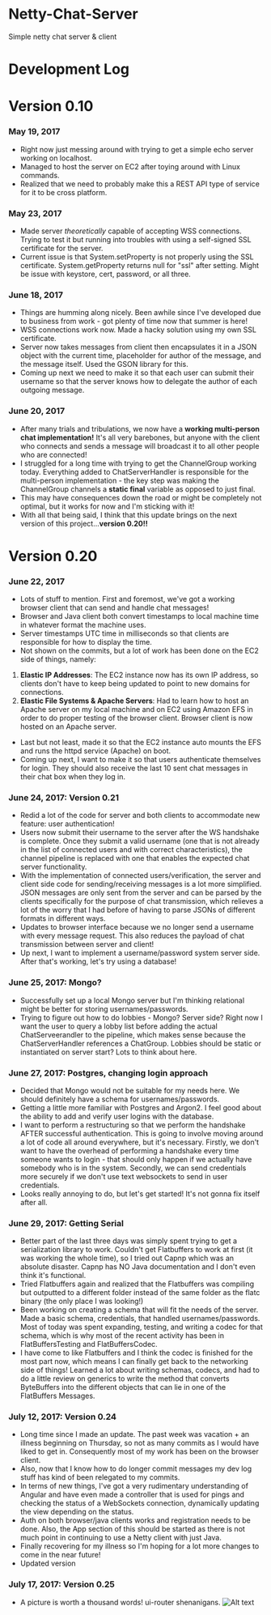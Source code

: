 # Netty-Chat-Server
Simple netty chat server &amp; client

# Development Log

# Version 0.10 
### May 19, 2017
 - Right now just messing around with trying to get a simple echo server working on localhost.
 - Managed to host the server on EC2 after toying around with Linux commands.
 - Realized that we need to probably make this a REST API type of service for it to be cross platform.

### May 23, 2017
 - Made server *theoretically* capable of accepting WSS connections. Trying to test it but running into troubles with using a self-signed  SSL certificate for the server.
 - Current issue is that System.setProperty is not properly using the SSL certificate. System.getProperty returns null for "ssl" after setting. Might be issue with keystore, cert, password, or all three.

### June 18, 2017
 - Things are humming along nicely. Been awhile since I've developed due to business from work - got plenty of time now that summer is here!
 - WSS connections work now. Made a hacky solution using my own SSL certificate.
 - Server now takes messages from client then encapsulates it in a JSON object with the current time, placeholder for author of the message, and the message itself. Used the GSON library for this.
 - Coming up next we need to make it so that each user can submit their username so that the server knows how to delegate the author of each outgoing message. 
 
### June 20, 2017
 - After many trials and tribulations, we now have a **working multi-person chat implementation!** It's all very barebones, but anyone with the client who connects and sends a message will broadcast it to all other people who are connected!
 - I struggled for a long time with trying to get the ChannelGroup working today. Everything added to ChatServerHandler is responsible for the multi-person implementation - the key step was making the ChannelGroup channels a **static final** variable as opposed to just final. 
 - This may have consequences down the road or might be completely not optimal, but it works for now and I'm sticking with it!
 - With all that being said, I think that this update brings on the next version of this project...**version 0.20!!**
 
 # Version 0.20

### June 22, 2017
 - Lots of stuff to mention. First and foremost, we've got a working browser client that can send and handle chat messages! 
 - Browser and Java client both convert timestamps to local machine time in whatever format the machine uses.
 - Server timestamps UTC time in milliseconds so that clients are responsible for how to display the time.
 - Not shown on the commits, but a lot of work has been done on the EC2 side of things, namely:
 1. **Elastic IP Addresses**: The EC2 instance now has its own IP address, so clients don't have to keep being updated to point to new domains for connections.
 2. **Elastic File Systems & Apache Servers**: Had to learn how to host an Apache server on my local machine and on EC2 using Amazon EFS in order to do proper testing of the browser client. Browser client is now hosted on an Apache server.
 - Last but not least, made it so that the EC2 instance auto mounts the EFS and runs the httpd service (Apache) on boot.
 - Coming up next, I want to make it so that users authenticate themselves for login. They should also receive the last 10 sent chat messages in their chat box when they log in.
 
 ### June 24, 2017: Version 0.21
 - Redid a lot of the code for server and both clients to accommodate new feature: user authentication!
 - Users now submit their username to the server after the WS handshake is complete. Once they submit a valid username (one that is not already in the list of connected users and with correct characteristics), the channel pipeline is replaced with one that enables the expected chat server functionality.
 - With the implementation of connected users/verification, the server and client side code for sending/receiving messages is a lot more simplified. JSON messages are only sent from the server and can be parsed by the clients specifically for the purpose of chat transmission, which relieves a lot of the worry that I had before of having to parse JSONs of different formats in different ways.
 - Updates to browser interface because we no longer send a username with every message request. This also reduces the payload of chat transmission between server and client!
 - Up next, I want to implement a username/password system server side. After that's working, let's try using a database!
 
 ### June 25, 2017: Mongo?
 - Successfully set up a local Mongo server but I'm thinking relational might be better for storing usernames/passwords.
 - Trying to figure out how to do lobbies - Mongo? Server side? Right now I want the user to query a lobby list before adding the actual ChatServeerandler to the pipeline, which makes sense because the ChatServerHandler references a ChatGroup. Lobbies should be static or instantiated on server start? Lots to think about here.

### June 27, 2017: Postgres, changing login approach
 - Decided that Mongo would not be suitable for my needs here. We should definitely have a schema for usernames/passwords.
 - Getting a little more familiar with Postgres and Argon2. I feel good about the ability to add and verify user logins with the database. 
 - I want to perform a restructuring so that we perform the handshake AFTER successful authentication. This is going to involve moving around a lot of code all around everywhere, but it's necessary. Firstly, we don't want to have the overhead of performing a handshake every time someone wants to login - that should only happen if we actually have somebody who is in the system. Secondly, we can send credentials more securely if we don't use text websockets to send in user credentials.
 - Looks really annoying to do, but let's get started! It's not gonna fix itself after all.
 
 ### June 29, 2017: Getting Serial
 - Better part of the last three days was simply spent trying to get a serialization library to work. Couldn't get Flatbuffers to work at first (it was working the whole time), so I tried out Capnp which was an absolute disaster. Capnp has NO Java documentation and I don't even think it's functional.
 - Tried Flatbuffers again and realized that the Flatbuffers was compiling but outputted to a different folder instead of the same folder as the flatc binary (the only place I was looking!)
 - Been working on creating a schema that will fit the needs of the server. Made a basic schema, credentials, that handled usernames/passwords. Most of today was spent expanding, testing, and writing a codec for that schema, which is why most of the recent activity has been in FlatBuffersTesting and FlatBuffersCodec.
 - I have come to like Flatbuffers and I think the codec is finished for the most part now, which means I can finally get back to the networking side of things! Learned a lot about writing schemas, codecs, and had to do a little review on generics to write the method that converts ByteBuffers into the different objects that can lie in one of the FlatBuffers Messages.

### July 12, 2017: Version 0.24
 - Long time since I made an update. The past week was vacation + an illness beginning on Thursday, so not as many commits as I would have liked to get in. Consequently most of my work has been on the browser client.
 - Also, now that I know how to do longer commit messages my dev log stuff has kind of been relegated to my commits.
 - In terms of new things, I've got a very rudimentary understanding of Angular and have even made a controller that is used for pings and checking the status of a WebSockets connection, dynamically updating the view depending on the status.
 - Auth on both browser/java clients works and registration needs to be done. Also, the App section of this should be started as there is not much point in continuing to use a Netty client with just Java.
 - Finally recovering for my illness so I'm hoping for a lot more changes to come in the near future!
 - Updated version
 
 ### July 17, 2017: Version 0.25
 - A picture is worth a thousand words! ui-router shenanigans.
 ![Alt text](https://thumbs.gfycat.com/NegligiblePowerfulGartersnake-size_restricted.gif "ui-router")
